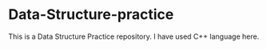 # Data-Structure-practice
This is a Data Structure Practice repository. I have used C++ language here.
